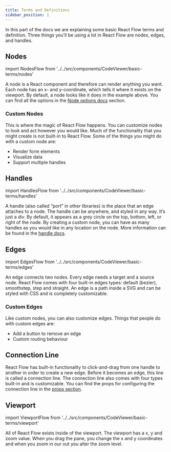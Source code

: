 ```yaml
---
title: Terms and Definitions
sidebar_position: 1
---
```


In this part of the docs we are explaining some basic React Flow terms and definition. Three things you’ll be using a lot in React Flow are nodes, edges, and handles.

## Nodes

import NodesFlow from '../../src/components/CodeViewer/basic-terms/nodes'

<NodesFlow />

A node is a React component and therefore can render anything you want. Each node has an x- and y-coordinate, which tells it where it exists on the viewport. By default, a node looks like it does in the example above. You can find all the options in the [Node options docs](/docs/api/nodes/node-options/) section.

### Custom Nodes

This is where the magic of React Flow happens. You can customize nodes to look and act however you would like. Much of the functionality that you might create is not built-in to React Flow. Some of the things you might do with a custom node are:

- Render form elements
- Visualize data
- Support multiple handles

## Handles

import HandlesFlow from '../../src/components/CodeViewer/basic-terms/handles'

<HandlesFlow />

A handle (also called “port” in other libraries) is the place that an edge attaches to a node. The handle can be anywhere, and styled in any way. It’s just a div. By default, it appears as a grey circle on the top, bottom, left, or right of the node. By creating a custom node, you can have as many handles as you would like in any location on the node. More information can be found in the [handle docs](/docs/api/nodes/handle/).

## Edges

import EdgesFlow from '../../src/components/CodeViewer/basic-terms/edges'

<EdgesFlow />

An edge connects two nodes. Every edge needs a target and a source node. React Flow comes with four built-in edges types: default (bezier), smoothstep, step and straight. An edge is a path inside a SVG and can be styled with CSS and is completely customizable.

### Custom Edges

Like custom nodes, you can also customize edges. Things that people do with custom edges are:

- Add a button to remove an edge
- Custom routing behaviour

## Connection Line

React Flow has built-in functionality to click-and-drag from one handle to another in order to create a new edge. Before it becomes an edge, this line is called a connection line. The connection line also comes with four types built-in and is customizable. You can find the props for configuring the connection line in the [props section](/docs/api/react-flow-props/#connection-line).

## Viewport

import ViewportFlow from '../../src/components/CodeViewer/basic-terms/viewport'

<ViewportFlow />

All of React Flow exists inside of the viewport. The viewport has a x, y and zoom value. When you drag the pane, you change the x and y coordinates and when you zoom in our out you alter the zoom level.

